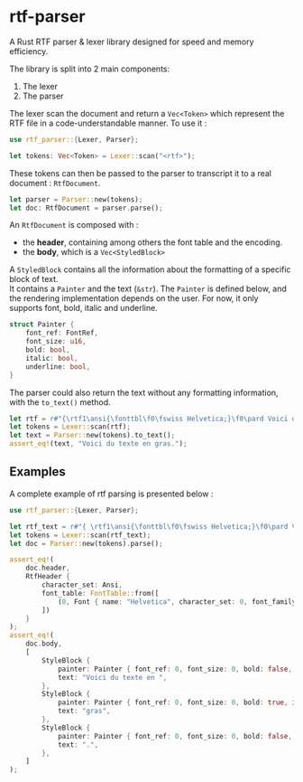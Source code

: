 # rtf-parser
A Rust RTF parser &amp; lexer library designed for speed and memory efficiency.

The library is split into 2 main components:
1. The lexer
2. The parser

The lexer scan the document and return a `Vec<Token>` which represent the RTF file in a code-understandable manner.
To use it : 
```rust
use rtf_parser::{Lexer, Parser};

let tokens: Vec<Token> = Lexer::scan("<rtf>");
```

These tokens can then be passed to the parser to transcript it to a real document : `RtfDocument`.
```rust
let parser = Parser::new(tokens);
let doc: RtfDocument = parser.parse();
```

An `RtfDocument` is composed with : 
- the **header**, containing among others the font table and the encoding.
- the **body**, which is a `Vec<StyledBlock>`

A `StyledBlock` contains all the information about the formatting of a specific block of text.  
It contains a `Painter` and the text (`&str`).
The `Painter` is defined below, and the rendering implementation depends on the user. For now, it only supports font, bold, italic and underline.
```rust
struct Painter {
    font_ref: FontRef,
    font_size: u16,
    bold: bool,
    italic: bool,
    underline: bool,
}
```

The parser could also return the text without any formatting information, with the `to_text()` method.

```rust
let rtf = r#"{\rtf1\ansi{\fonttbl\f0\fswiss Helvetica;}\f0\pard Voici du texte en {\b gras}.\par}"#;
let tokens = Lexer::scan(rtf);
let text = Parser::new(tokens).to_text();
assert_eq!(text, "Voici du texte en gras.");
```

## Examples 
A complete example of rtf parsing is presented below : 
```rust
use rtf_parser::{Lexer, Parser};

let rtf_text = r#"{ \rtf1\ansi{\fonttbl\f0\fswiss Helvetica;}\f0\pard Voici du texte en {\b gras}.\par }"#;
let tokens = Lexer::scan(rtf_text);
let doc = Parser::new(tokens).parse();

assert_eq!(
    doc.header,
    RtfHeader {
        character_set: Ansi,
        font_table: FontTable::from([
            (0, Font { name: "Helvetica", character_set: 0, font_family: Swiss })
        ])
    }
);
assert_eq!(
    doc.body,
    [
        StyleBlock {
            painter: Painter { font_ref: 0, font_size: 0, bold: false, italic: false, underline: false },
            text: "Voici du texte en ",
        },
        StyleBlock {
            painter: Painter { font_ref: 0, font_size: 0, bold: true, italic: false, underline: false },
            text: "gras",
        },
        StyleBlock {
            painter: Painter { font_ref: 0, font_size: 0, bold: false, italic: false, underline: false },
            text: ".",
        },
    ]
);
```

